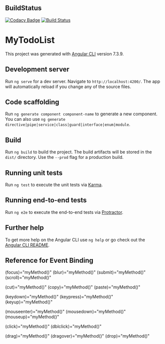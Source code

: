 ## BuildStatus
[![Codacy Badge](https://api.codacy.com/project/badge/Grade/79606772ea694349bf9b89526aa45699)](https://www.codacy.com/app/oliverwreath/AngularCommonWebsite?utm_source=github.com&amp;utm_medium=referral&amp;utm_content=oliverwreath/AngularCommonWebsite&amp;utm_campaign=Badge_Grade)
[![Build Status](https://travis-ci.org/oliverwreath/AngularSimpleWebsiteRouting.svg?branch=master)](https://travis-ci.org/oliverwreath/AngularSimpleWebsiteRouting)

# MyTodoList

This project was generated with [Angular CLI](https://github.com/angular/angular-cli) version 7.3.9.

## Development server

Run `ng serve` for a dev server. Navigate to `http://localhost:4200/`. The app will automatically reload if you change any of the source files.

## Code scaffolding

Run `ng generate component component-name` to generate a new component. You can also use `ng generate directive|pipe|service|class|guard|interface|enum|module`.

## Build

Run `ng build` to build the project. The build artifacts will be stored in the `dist/` directory. Use the `--prod` flag for a production build.

## Running unit tests

Run `ng test` to execute the unit tests via [Karma](https://karma-runner.github.io).

## Running end-to-end tests

Run `ng e2e` to execute the end-to-end tests via [Protractor](http://www.protractortest.org/).

## Further help

To get more help on the Angular CLI use `ng help` or go check out the [Angular CLI README](https://github.com/angular/angular-cli/blob/master/README.md).

## Reference for Event Binding
(focus)="myMethod()"
(blur)="myMethod()"
(submit)="myMethod()"
(scroll)="myMethod()"


(cut)="myMethod()"
(copy)="myMethod()"
(paste)="myMethod()"


(keydown)="myMethod()"
(keypress)="myMethod()"
(keyup)="myMethod()"


(mouseenter)="myMethod()"
(mousedown)="myMethod()"
(mouseup)="myMethod()"


(click)="myMethod()"
(dblclick)="myMethod()"


(drag)="myMethod()"
(dragover)="myMethod()"
(drop)="myMethod()"

